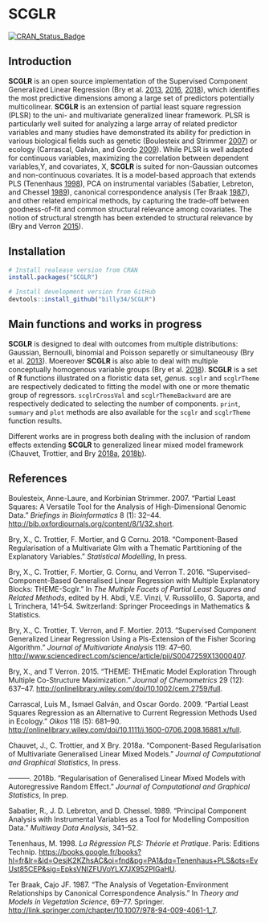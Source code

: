 <!-- File generated from README.Rmd. Changes must be done from there -->

# SCGLR

[![CRAN\_Status\_Badge](https://www.r-pkg.org/badges/version/SCGLR)](https://cran.r-project.org/package=SCGLR)

## Introduction

**SCGLR** is an open source implementation of the Supervised Component
Generalized Linear Regression (Bry et al. [2013](#ref-bry13),
[2016](#ref-bry16), [2018](#ref-bry18)), which identifies the most
predictive dimensions among a large set of predictors potentially
multicolinear. **SCGLR** is an extension of partial least square
regression (PLSR) to the uni- and multivariate generalized linear
framework. PLSR is particularly well suited for analyzing a large array
of related predictor variables and many studies have demonstrated its
ability for prediction in various biological fields such as genetic
(Boulesteix and Strimmer [2007](#ref-boulesteix07)) or ecology
(Carrascal, Galván, and Gordo [2009](#ref-carrascal09)). While PLSR is
well adapted for continuous variables, maximizing the correlation
between dependent variables,Y, and covariates, X, **SCGLR** is suited
for non-Gaussian outcomes and non-continuous covariates. It is a
model-based approach that extends PLS (Tenenhaus
[1998](#ref-tenenhaus98)), PCA on instrumental variables (Sabatier,
Lebreton, and Chessel [1989](#ref-sabatier89)), canonical correspondence
analysis (Ter Braak [1987](#ref-terbraak87)), and other related
empirical methods, by capturing the trade-off between goodness-of-fit
and common structural relevance among covariates. The notion of
structural strength has been extended to structural relevance by (Bry
and Verron [2015](#ref-bry15)).

## Installation

``` r
# Install realease version from CRAN
install.packages("SCGLR")

# Install development version from GitHub
devtools::install_github("billy34/SCGLR")
```

## Main functions and works in progress

**SCGLR** is designed to deal with outcomes from multiple distributions:
Gaussian, Bernoulli, binomial and Poisson separetly or simultaneousy
(Bry et al. [2013](#ref-bry13)). Moereover **SCGLR** is also able to
deal with multiple conceptually homogenous variable groups (Bry et al.
[2018](#ref-bry18)). **SCGLR** is a set of **R** functions illustrated
on a floristic data set, *genus*. `scglr` and `scglrTheme` are
respectively dedicated to fitting the model with one or more thematic
group of regressors. `scglrCrossVal` and `scglrThemeBackward` are are
respectively dedicated to selecting the number of components. `print`,
`summary` and `plot` methods are also available for the `scglr` and
`scglrTheme` function results.

Different works are in progress both dealing with the inclusion of
random effects extending **SCGLR** to generalized linear mixed model
framework (Chauvet, Trottier, and Bry
[2018](#ref-chauvet18)[a](#ref-chauvet18),
[2018](#ref-chauvet18b)[b](#ref-chauvet18b)).

## References

<div id="refs" class="references">

<div id="ref-boulesteix07">

Boulesteix, Anne-Laure, and Korbinian Strimmer. 2007. “Partial Least
Squares: A Versatile Tool for the Analysis of High-Dimensional Genomic
Data.” *Briefings in Bioinformatics* 8 (1): 32–44.
<http://bib.oxfordjournals.org/content/8/1/32.short>.

</div>

<div id="ref-bry18">

Bry, X., C. Trottier, F. Mortier, and G Cornu. 2018. “Component-Based
Regularisation of a Multivariate Glm with a Thematic Partitioning of the
Explanatory Variables.” *Statistical Modelling*, In press.

</div>

<div id="ref-bry16">

Bry, X., C. Trottier, F. Mortier, G. Cornu, and Verron T. 2016.
“Supervised-Component-Based Generalised Linear Regression with
Multiple Explanatory Blocks: THEME-Scglr.” In *The Multiple Facets of
Partial Least Squares and Related Methods*, edited by H. Abdi, V.E.
Vinzi, V. Russolillo, G. Saporta, and L Trinchera, 141–54. Switzerland:
Springer Proceedings in Mathematics & Statistics.

</div>

<div id="ref-bry13">

Bry, X., C. Trottier, T. Verron, and F. Mortier. 2013. “Supervised
Component Generalized Linear Regression Using a Pls-Extension of the
Fisher Scoring Algorithm.” *Journal of Multivariate Analysis* 119:
47–60.
<http://www.sciencedirect.com/science/article/pii/S0047259X13000407>.

</div>

<div id="ref-bry15">

Bry, X., and T Verron. 2015. “THEME: THEmatic Model Exploration Through
Multiple Co-Structure Maximization.” *Journal of Chemometrics* 29 (12):
637–47. <http://onlinelibrary.wiley.com/doi/10.1002/cem.2759/full>.

</div>

<div id="ref-carrascal09">

Carrascal, Luis M., Ismael Galván, and Oscar Gordo. 2009. “Partial Least
Squares Regression as an Alternative to Current Regression Methods Used
in Ecology.” *Oikos* 118 (5): 681–90.
<http://onlinelibrary.wiley.com/doi/10.1111/j.1600-0706.2008.16881.x/full>.

</div>

<div id="ref-chauvet18">

Chauvet, J., C. Trottier, and X Bry. 2018a. “Component-Based
Regularisation of Multivariate Generalised Linear Mixed Models.”
*Journal of Computational and Graphical Statistics*, In press.

</div>

<div id="ref-chauvet18b">

———. 2018b. “Regularisation of Generalised Linear Mixed Models with
Autoregressive Random Effect.” *Journal of Computational and Graphical
Statistics*, In prep.

</div>

<div id="ref-sabatier89">

Sabatier, R., J. D. Lebreton, and D. Chessel. 1989. “Principal Component
Analysis with Instrumental Variables as a Tool for Modelling Composition
Data.” *Multiway Data Analysis*, 341–52.

</div>

<div id="ref-tenenhaus98">

Tenenhaus, M. 1998. *La Régression PLS: Théorie et Pratique*. Paris:
Editions Technip.
<https://books.google.fr/books?hl=fr&lr=&id=OesjK2KZhsAC&oi=fnd&pg=PA1&dq=Tenenhaus+PLS&ots=EvUst85CEP&sig=EpksVNlZFUVoYLX7JX952PIGaHU>.

</div>

<div id="ref-terbraak87">

Ter Braak, Cajo JF. 1987. “The Analysis of Vegetation-Environment
Relationships by Canonical Correspondence Analysis.” In *Theory and
Models in Vegetation Science*, 69–77. Springer.
<http://link.springer.com/chapter/10.1007/978-94-009-4061-1_7>.

</div>

</div>
